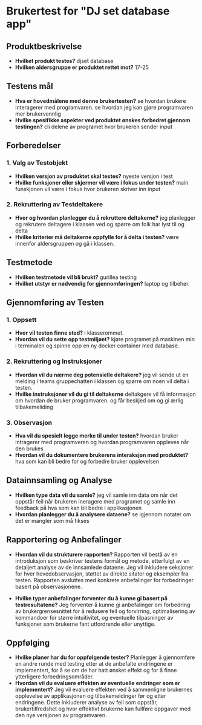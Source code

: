 # Brukertest for "DJ set database app"

## Produktbeskrivelse
- **Hvilket produkt testes?** djset database
- **Hvilken aldersgruppe er produktet rettet mot?** 17-25

## Testens mål
- **Hva er hovedmålene med denne brukertesten?**
 se hvordan brukere interagerer med programvaren. se hvordan jeg kan gjøre programvaren mer brukervennlig
- **Hvilke spesifikke aspekter ved produktet ønskes forbedret gjennom testingen?**
cli delene av programet hvor brukeren sender input

## Forberedelser
### 1. Valg av Testobjekt
   - **Hvilken versjon av produktet skal testes?**
   nyeste versjon i test
   - **Hvilke funksjoner eller skjermer vil være i fokus under testen?**
   main funskjonen vil være i fokus hvor brukeren skriver inn input

### 2. Rekruttering av Testdeltakere
   - **Hvor og hvordan planlegger du å rekruttere deltakerne?**
   jeg planlegger og rekrutere deltagere i klassen ved og spørre om folk har lyst til og delta
   - **Hvilke kriterier må deltakerne oppfylle for å delta i testen?**
   være innenfor aldersgruppen og gå i klassen.

## Testmetode
- **Hvilken testmetode vil bli brukt?**
gurillea testing
- **Hvilket utstyr er nødvendig for gjennomføringen?**
laptop og tilbehør. 

## Gjennomføring av Testen
### 1. Oppsett
   - **Hvor vil testen finne sted?** 
   i klasserommet.  
   - **Hvordan vil du sette opp testmiljøet?**
   kjøre programet på maskinen min i terminalen og spinne opp en ny docker container med database.

### 2. Rekruttering og Instruksjoner
   - **Hvordan vil du nærme deg potensielle deltakere?**
   jeg vil sende ut en melding i teams gruppechatten i klassen og spørre om noen vil delta i testen.
   - **Hvilke instruksjoner vil du gi til deltakerne**
   deltakgere vil få informasjon om hvordan de bruker programvaren. og får beskjed om og gi ærlig tilbakemeliding

### 3. Observasjon
   - **Hva vil du spesielt legge merke til under testen?**
   hvordan bruker intragerer med programveren og hvordan programvaren oppleves når den brukes
   - **Hvordan vil du dokumentere brukerens interaksjon med produktet?**
   hva som kan bli bedre for og forbedre bruker opplevelsen 

## Datainnsamling og Analyse
- **Hvilken type data vil du samle?**
jeg vil samle inn data om når det oppstår feil når brukeren ineragere med programet og samle inn feedback på hva som kan bli bedre i applikasjonen 
- **Hvordan planlegger du å analysere dataene?**
se igjennom notater om det er mangler som må fikses


## Rapportering og Anbefalinger
- **Hvordan vil du strukturere rapporten?**
Rapporten vil bestå av en introduksjon som beskriver testens formål og metode, etterfulgt av en detaljert analyse av de innsamlede dataene. Jeg vil inkludere seksjoner for hver hovedobservasjon, støttet av direkte sitater og eksempler fra testen. Rapporten avsluttes med konkrete anbefalinger for forbedringer basert på observasjonene.

- **Hvilke typer anbefalinger forventer du å kunne gi basert på testresultatene?**
Jeg forventer å kunne gi anbefalinger om forbedring av brukergrensesnittet for å redusere feil og forvirring, optimalisering av kommandoer for større intuitivitet, og eventuelle tilpasninger av funksjoner som brukerne fant utfordrende eller unyttige.

## Oppfølging
- **Hvilke planer har du for oppfølgende tester?**
Planlegger å gjennomføre en andre runde med testing etter at de anbefalte endringene er implementert, for å se om de har hatt ønsket effekt og for å finne ytterligere forbedringsområder.
- **Hvordan vil du evaluere effekten av eventuelle endringer som er implementert?**
Jeg vil evaluere effekten ved å sammenligne brukernes opplevelse av applikasjonen og tilbakemeldinger før og etter endringene. Dette inkluderer analyse av feil som oppstår, brukertilfredshet og hvor effektivt brukerne kan fullføre oppgaver med den nye versjonen av programvaren.
